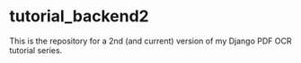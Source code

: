 ﻿# tutorial_backend2

This is the repository for a 2nd (and current) version of my Django PDF OCR tutorial series. 
